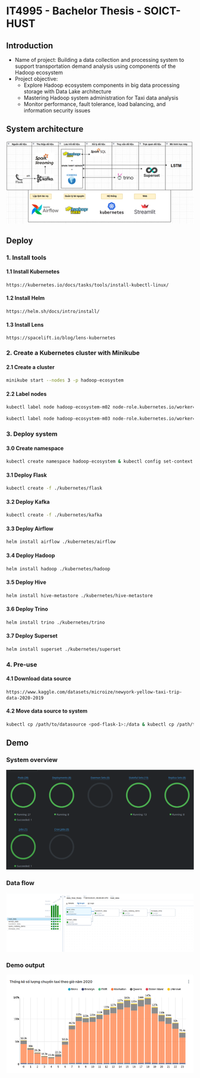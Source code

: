 # IT4995 - Bachelor Thesis - SOICT- HUST

## Introduction
<ul>
  <li>Name of project: Building a data collection and processing system to support transportation demand analysis using components of the Hadoop ecosystem</li>
  <li>Project objective:
    <ul>
      <li>Explore Hadoop ecosystem components in big data processing storage with Data Lake architecture</li>
      <li>Mastering Hadoop system administration for Taxi data analysis</li>
      <li>Monitor performance, fault tolerance, load balancing, and information security issues</li>
    </ul>
  </li>
</ul>

## System architecture
  <img src="https://github.com/hoangnm1111/Hadoop_Ecosystem_With_K8s/blob/main/img/system.png">

## Deploy
### 1. Install tools
#### 1.1 Install Kubernetes
```
https://kubernetes.io/docs/tasks/tools/install-kubectl-linux/
```

#### 1.2 Install Helm
```
https://helm.sh/docs/intro/install/
```

#### 1.3 Install Lens
```
https://spacelift.io/blog/lens-kubernetes
```

### 2. Create a Kubernetes cluster with Minikube
#### 2.1 Create a cluster
```sh
minikube start --nodes 3 -p hadoop-ecosystem
```

#### 2.2 Label nodes
```sh
kubectl label node hadoop-ecosystem-m02 node-role.kubernetes.io/worker=worker & kubectl label nodes hadoop-ecosystem-m02 role=worker
```
```sh
kubectl label node hadoop-ecosystem-m03 node-role.kubernetes.io/worker=worker & kubectl label nodes hadoop-ecosystem-m03 role=worker
```

### 3. Deploy system
#### 3.0 Create namespace
```sh
kubectl create namespace hadoop-ecosystem & kubectl config set-context --current --namespace=hadoop-ecosystem
```

#### 3.1 Deploy Flask
```sh
kubectl create -f ./kubernetes/flask
```

#### 3.2 Deploy Kafka
```sh
kubectl create -f ./kubernetes/kafka
```

#### 3.3 Deploy Airflow
```sh
helm install airflow ./kubernetes/airflow
```

#### 3.4 Deploy Hadoop
```sh
helm install hadoop ./kubernetes/hadoop
```

#### 3.5 Deploy Hive
```sh
helm install hive-metastore ./kubernetes/hive-metastore
```

#### 3.6 Deploy Trino
```sh
helm install trino ./kubernetes/trino
```

#### 3.7 Deploy Superset
```sh
helm install superset ./kubernetes/superset
```

### 4. Pre-use
#### 4.1 Download data source
```
https://www.kaggle.com/datasets/microize/newyork-yellow-taxi-trip-data-2020-2019
```

#### 4.2 Move data source to system
```sh
kubectl cp /path/to/datasource <pod-flask-1>:/data & kubectl cp /path/to/datasource <pod-flask-2>:/data
```

## Demo
### System overview
  <img src="https://github.com/hoangnm1111/Hadoop_Ecosystem_With_K8s/blob/main/img/CumK8s.png">
  
### Data flow
  <img src="https://github.com/hoangnm1111/Hadoop_Ecosystem_With_K8s/blob/main/img/data_flow.png">
  
### Demo output
  <img src="https://github.com/hoangnm1111/Hadoop_Ecosystem_With_K8s/blob/main/img/output.png">
  
